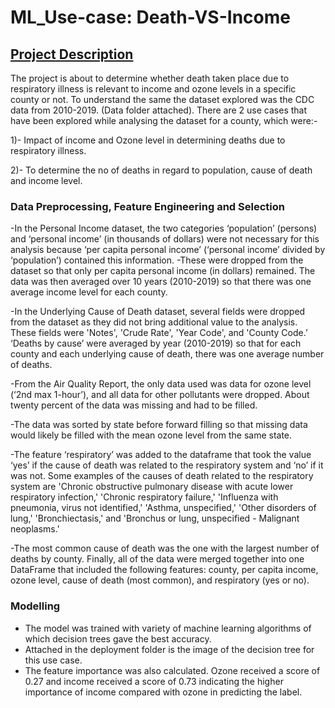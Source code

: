 # ML_Use-case: Death-VS-Income
## <ins> Project Description </ins>
The project is about to determine whether death taken place due to respiratory illness is relevant to income and ozone levels in a specific county or not. To understand the same the dataset explored was the CDC data from 2010-2019. (Data folder attached).
There are 2 use cases that have been explored while analysing the dataset for a county, which were:-

1)- Impact of income and Ozone level in determining deaths due to respiratory illness.

2)- To determine the no of deaths in regard to population, cause of death and income level.

### Data Preprocessing, Feature Engineering and Selection
-In the Personal Income dataset, the two categories ‘population’ (persons) and ‘personal income’
(in thousands of dollars) were not necessary for this analysis because ‘per capita personal
income’ (‘personal income’ divided by ‘population’) contained this information.
-These were dropped from the dataset so that only per capita personal income (in dollars) remained. The data
was then averaged over 10 years (2010-2019) so that there was one average income level for
each county.

-In the Underlying Cause of Death dataset, several fields were dropped from the dataset as they
did not bring additional value to the analysis. These fields were 'Notes', 'Crude Rate', 'Year Code',
and 'County Code.’ ‘Deaths by cause’ were averaged by year (2010-2019) so that for each
county and each underlying cause of death, there was one average number of deaths.

-From the Air Quality Report, the only data used was data for ozone level (‘2nd max 1-hour’),
and all data for other pollutants were dropped. About twenty percent of the data was missing and
had to be filled.

-The data was sorted by state before forward filling so that missing data would
likely be filled with the mean ozone level from the same state.

-The feature ‘respiratory’ was added to the dataframe that took the value ‘yes’ if the cause of death 
was related to the respiratory system and ‘no’ if it was not. Some examples of the causes of death 
related to the respiratory system are 'Chronic obstructive pulmonary disease with acute lower 
respiratory infection,' 'Chronic respiratory failure,' 'Influenza with pneumonia, virus not
identified,' 'Asthma, unspecified,' 'Other disorders of lung,' 'Bronchiectasis,' and 'Bronchus or
lung, unspecified - Malignant neoplasms.'

-The most common cause of death was the one with the largest number of deaths by county.
Finally, all of the data were merged together into one DataFrame that included the following
features: county, per capita income, ozone level, cause of death (most common), and respiratory
(yes or no).

### Modelling
- The model was trained with variety of machine learning algorithms of which decision trees gave the best accuracy.
- Attached in the deployment folder is the image of the decision tree for this use case.
- The feature importance was also calculated. Ozone received a score of 0.27
and income received a score of 0.73 indicating the higher importance of income compared with
ozone in predicting the label.


